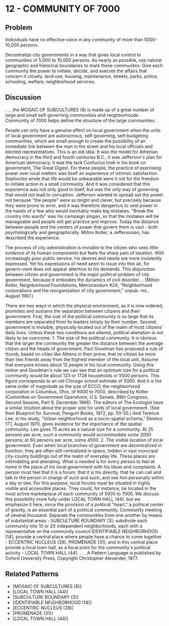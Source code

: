 # 12 - COMMUNITY OF 7000

## Problem

Individuals have no effective voice in any community of more than 5000-10,000 persons.

Decentralize city governments in a way that gives local control to communities of 5,000 to 10,000 persons. As nearly as possible, use natural geographic and historical boundaries to mark these communites. Give each community the power to initiate, decide, and execute the affairs that concern it closely: land use, housing, maintenance, streets, parks, police, schooling, welfare, neighborhood services.

## Discussion

. . . the MOSAIC OF SUBCULTURES (8) is made up of a great number of large and small self-governing communities and neighborhoods. Community of 7000 helps define the structure of the large communities.

People can only have a genuine effect on local government when the units of local government are autonomous, self-governing, self-budgeting communities, which are small enough to create the possibility of an immediate link between the man in the street and his local officials and elected representatives. This is an old idea. It was the model for Athenian democracy in the third and fourth centuries B.C.; it was Jefferson's plan for American democracy; it was the tack Confucius took in his book on government, The Great Digest. For these people, the practice of exercising power over local matters was itself an experience of intrinsic satisfaction. Sophocles wrote that life would be unbearable were it not for the freedom to initiate action in a small community. And it was considered that this experience was not only good in itself, but was the only way of governing that would not lead to corruption. Jefferson wanted to spread out the power not because "the people" were so bright and clever, but precisely because they were prone to error, and it was therefore dangerous to vest power in the hands of a few who would inevitably make big mistakes. "Break the country into wards" was his campaign slogan, so that the mistakes will be manageable and people will get practice and improve. Today the distance between people and the centers of power that govern them is vast - both psychologically and geographically. Milton Kotler, a Jeffersonian, has described the experience:

The process of city administration is invisible to the citizen who sees little evidence of its human components but feels the sharp pain of taxation. With increasingly poor public service, his desires and needs are more insistently expressed. Yet his expressions of need seem to issue into thin air, for govern~nent does not appear attentive to his demands. This disjunction between citizen and government is the major political problem of city government, because it embodies the dynamics of civil disorder.... (Milton Kotler, Neighborhood Foundations, Memorandum #24; "Neighborhood corporations and the reorganization of city government," unpub. ms., August 1967.)

There are two ways in which the physical environment, as it is now ordered, promotes and sustains the separation between citizens and their government. First, the size of the political community is so large that its members are separated from its leaders simply by their number. Second, government is invisible, physically located out of the realm of most citizens' daily lives. Unless these two conditions are altered, political alienation is not likely to be overcome. 1. The size of the political community. It is obvious that the larger the community the greater the distance between the average citizen and the heads of government. Paul Goodman has proposed a rule of thumb, based on cities like Athens in their prime, that no citizen be more than two friends away from the highest member of the local unit. Assume that everyone knows about 12 people in his local community. Using this notion and Goodman's rule we can see that an optimum size for a political community would be about 123 or 1728 households or 5500 persons. This figure corresponds to an old Chicago school estimate of 5000. And it is the same order of magnitude as the size of ECCO, the neighborhood corporation in Columbus, Ohio, of 6000 to 7000, described by Kotler (Committee on Government Operations, U.S. Senate, 89th Congress, Second Session, Part 9, December 1966). The editors of The Ecologist have a similar intuition about the proper size for units of local government. (See their Blueprint for Survival, Penguin Books, 1972, pp. 50-55.) And Terence Lee, in his study, "Urban neighborhood as a socio-spatial schema," Ekistics 177, August 1970, gives evidence for the importance of the spatial community. Lee gives 75 acres as a natural size for a community. At 25 persons per acre, such a community would accommodate some 2000 persons; at 60 persons per acre, some 4500. 2. The visible location of local government. Even when local branches of government are decentralized in function, they are often still centralized in space, hidden in vast municipal city-county buildings out of the realm of everyday life. These places are intimidating and alienating. What is needed is for every person to feel at home in the place of his local government with his ideas and complaints. A person must feel that it is a forum, that it is his directly, that he can call and talk to the person in charge of such and such, and see him personally within a day or two. For this purpose, local forums must be situated in highly visible and accessible places. They could, for instance, be located in the most active marketplace of each community of 5000 to 7000. We discuss this possibility more fully under LOCAL TOWN HALL (44), but we emphasize it here, since the provision of a political "heart," a political center of gravity, is an essential part of a political community. Community meeting of several thousand. Separate the communities from one another by means of substantial areas - SUBCULTURE BOUNDARY (3); subdivide each community into 10 or 20 independent neighborhoods, each with a representative on the community council IDENTIFlABLE NEiGHBORHOOD (14); provide a central place where people have a chance to come together - ECCENTRIC NUCLEUS (28), PROMENADE (31); and in this central place provide a local town hall, as a focal point for the community's political activity - LOCAL TOWN HALL (44). . . . A Pattern Language is published by Oxford University Press, Copyright Christopher Alexander, 1977.

## Related Patterns

- [MOSAIC OF SUBCULTURES (8)]
- [LOCAL TOWN HALL (44)]
- [SUBCULTURE BOUNDARY (3)]
- [IDENTIFlABLE NEiGHBORHOOD (14)]
- [ECCENTRIC NUCLEUS (28)]
- [PROMENADE (31)]
- [LOCAL TOWN HALL (44)]
